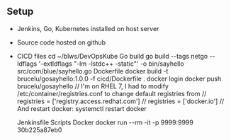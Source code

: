 ## Setup

* Jenkins, Go, Kubernetes installed on host server

* Source code hosted on github

* CICD files
    cd ~/blws/DevOpsKube
    Go build
        go build --tags netgo --ldflags '-extldflags "-lm -lstdc++ -static"' -o bin/sayhello src/com/blue/sayhello.go
    Dockerfile
        docker build -t brucelu/gosayhello:1.0.0 -f cicd/Dockerfile .
        docker login
        docker push brucelu/gosayhello
        // I'm on RHEL 7, I had to modify /etc/container/registries.conf to change default registries from 
        // registries = ['registry.access.redhat.com']
        // registries = ['docker.io']
        // And restart docker: systemctl restart docker

    Jenkinsfile
    Scripts
    Docker
        docker run --rm -it -p 9999:9999 30b225a87eb0



